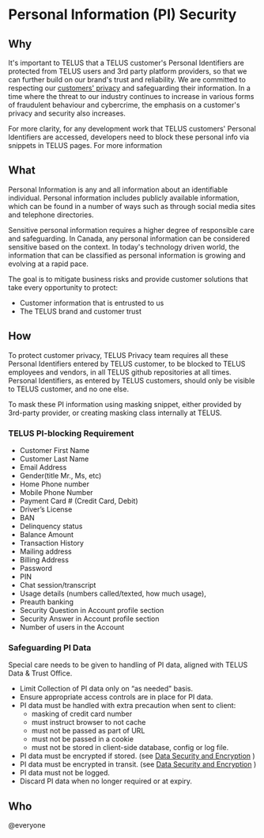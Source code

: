 # Personal Information (PI) Security

## Why

It's important to TELUS that a TELUS customer's Personal Identifiers are protected from TELUS users and 3rd party platform providers, so that we can further build on our brand's trust and reliability. We are committed to respecting our [customers' privacy](https://www.telus.com/en/bc/support/privacy-policy) and safeguarding their information. In a time where the threat to our industry continues to increase in various forms of fraudulent behaviour and cybercrime, the emphasis on a customer's privacy and security also increases.

For more clarity, for any development work that TELUS customers' Personal Identifiers are accessed, developers need to block these personal info via snippets in TELUS pages. For more information

## What

Personal Information is any and all information about an identifiable individual. Personal information includes publicly available information, which can be found in a number of ways such as through social media sites and telephone directories.

Sensitive personal information requires a higher degree of responsible care and safeguarding. In Canada, any personal information can be considered sensitive based on the context.
In today's technology driven world, the information that can be classified as personal information is growing and evolving at a rapid pace.

The goal is to mitigate business risks and provide customer solutions that take every opportunity to protect:

- Customer information that is entrusted to us
- The TELUS brand and customer trust

## How

To protect customer privacy, TELUS Privacy team requires all these Personal Identifiers entered by TELUS customer, to be blocked to TELUS employees and vendors, in all TELUS github repositories at all times. Personal Identifiers, as entered by TELUS customers, should only be visible to TELUS customer, and no one else.

To mask these PI information using masking snippet, either provided by 3rd-party provider, or creating masking class internally at TELUS.

### TELUS PI-blocking Requirement

- Customer First Name
- Customer Last Name
- Email Address
- Gender(title Mr., Ms, etc)
- Home Phone number
- Mobile Phone Number
- Payment Card # (Credit Card, Debit)
- Driver’s License
- BAN
- Delinquency status
- Balance Amount
- Transaction History
- Mailing address
- Billing Address
- Password
- PIN
- Chat session/transcript
- Usage details (numbers called/texted, how much usage),
- Preauth banking
- Security Question in Account profile section
- Security Answer in Account profile section
- Number of users in the Account

### Safeguarding PI Data

Special care needs to be given to handling of PI data, aligned with TELUS Data & Trust Office.

- Limit Collection of PI data only on “as needed" basis.
- Ensure appropriate access controls are in place for PI data.
- PI data must be handled with extra precaution when sent to client:
  - masking of credit card number
  - must instruct browser to not cache
  - must not be passed as part of URL
  - must not be passed in a cookie
  - must not be stored in client-side database, config or log file.
- PI data must be encrypted if stored. (see [Data Security and Encryption](data-security-and-encryption.md) )
- PI data must be encrypted in transit. (see [Data Security and Encryption](data-security-and-encryption.md) )
- PI data must not be logged.
- Discard PI data when no longer required or at expiry.

## Who

@everyone
